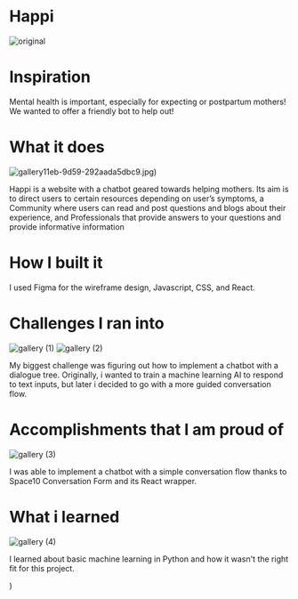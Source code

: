 # Happi

![original](https://user-images.githubusercontent.com/47170879/110253342-d2593c80-7faf-11eb-984b-62cff53df61e.png)

# Inspiration
Mental health is important, especially for expecting or postpartum mothers! We wanted to offer a friendly bot to help out!

# What it does

![gallery](https://user-images.githubusercontent.com/47170879/110253362-eac95700-7faf-11eb-9743-72abc1dbd710.jpg)11eb-9d59-292aada5dbc9.jpg)

Happi is a website with a chatbot geared towards helping mothers. Its aim is to direct users to certain resources depending on user’s symptoms, a Community where users can read and post questions and blogs about their experience, and Professionals that provide answers to your questions and provide informative information

# How I built it
I used Figma for the wireframe design, Javascript, CSS, and React.

# Challenges I ran into

![gallery (1)](https://user-images.githubusercontent.com/47170879/110253375-ff0d5400-7faf-11eb-9f6b-ead0252da6f3.jpg)
![gallery (2)](https://user-images.githubusercontent.com/47170879/110253443-5d3a3700-7fb0-11eb-9630-7db1f9658ce6.jpg)

My biggest challenge was figuring out how to implement a chatbot with a dialogue tree. Originally, i wanted to train a machine learning AI to respond to text inputs, but later i decided to go with a more guided conversation flow.

# Accomplishments that I am proud of
![gallery (3)](https://user-images.githubusercontent.com/47170879/110253456-6aefbc80-7fb0-11eb-932f-c2923c6778ba.jpg)

I was able to implement a chatbot with a simple conversation flow thanks to Space10 Conversation Form and its React wrapper.

# What i learned

![gallery (4)](https://user-images.githubusercontent.com/47170879/110253467-780cab80-7fb0-11eb-9f28-6e7f5339e7ec.jpg)

I  learned about basic machine learning in Python and how it wasn't the right fit for this project.


)

